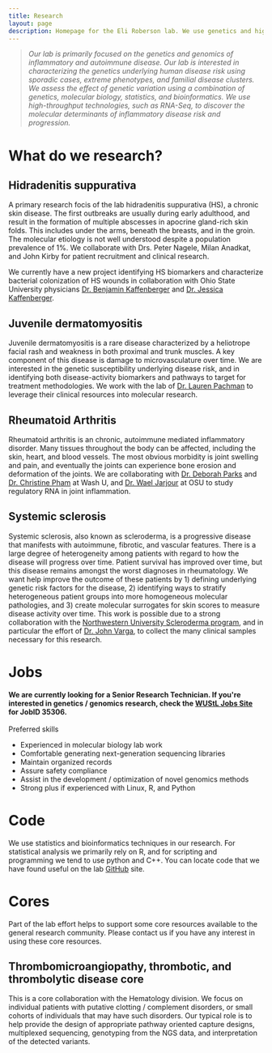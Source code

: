 ```yaml
---
title: Research
layout: page
description: Homepage for the Eli Roberson lab. We use genetics and high-throughput technologies to dissect the causes and potential treatments of human autoimmune  and inflammatory diseases.
---
```


<div id="maintext">
<blockquote>
<p><em>
Our lab is primarily focused on the genetics and genomics of inflammatory and autoimmune disease. Our lab is interested in characterizing the genetics underlying human disease risk using sporadic cases, extreme phenotypes, and familial disease clusters. We assess the effect of genetic variation using a combination of genetics, molecular biology, statistics, and bioinformatics. We use high-throughput technologies, such as RNA-Seq, to discover the molecular determinants of inflammatory disease risk and progression.  
</em></p>
</blockquote>

<h1>What do we research?</h1>

<h2>Hidradenitis suppurativa</h2>
A primary research focis of the lab hidradenitis suppurativa (HS), a chronic skin disease. The first outbreaks are usually during early adulthood, and result in the formation of multiple abscesses in apocrine gland-rich skin folds. This includes under the arms, beneath the breasts, and in the groin. The molecular etiology is not well understood despite a population prevalence of 1%. We collaborate with  Drs. Peter Nagele, Milan Anadkat, and John Kirby for patient recruitment and clinical research.

We currently have a new project identifying HS biomarkers and characterize bacterial colonization of HS wounds in collaboration with Ohio State University physicians <a href="https://wexnermedical.osu.edu/find-a-doctor/benjamin-kaffenberger-md-39618">Dr. Benjamin Kaffenberger</a> and <a href="https://wexnermedical.osu.edu/find-a-doctor/jessica-kaffenberger-md-50146">Dr. Jessica Kaffenberger</a>.

<h2>Juvenile dermatomyositis</h2>
Juvenile dermatomyositis is a rare disease characterized by a heliotrope facial rash and weakness in both proximal and trunk muscles. A key component of this disease is damage to microvasculature over time. We are interested in the genetic susceptibility underlying disease risk, and in identifying both disease-activity biomarkers and pathways to target for treatment methodologies. We work with the lab of <a href="https://www.luriechildrens.org/en-us/care-services/find-a-doctor/Pages/Pachman_Lauren_1858.aspx">Dr. Lauren Pachman</a> to leverage their clinical resources into molecular research.

<h2>Rheumatoid Arthritis</h2>
Rheumatoid arthritis is an chronic, autoimmune mediated inflammatory disorder. Many tissues throughout the body can be affected, including the skin, heart, and blood vessels. The most obvious morbidity is joint swelling and pain, and eventually the joints can experience bone erosion and deformation of the joints. We are collaborating with <a href="https://wuphysicians.wustl.edu/for-patients/find-a-physician/deborah-parks">Dr. Deborah Parks</a> and <a href="https://wuphysicians.wustl.edu/for-patients/find-a-physician/christine-pham">Dr. Christine Pham</a> at Wash U, and <a href="https://internalmedicine.osu.edu/rheumatology/directory/faculty/waeljarjour/">Dr. Wael Jarjour</a> at OSU to study regulatory RNA in joint inflammation.

<h2>Systemic sclerosis</h2>
Systemic sclerosis, also known as scleroderma, is a progressive disease that manifests with autoimmune, fibrotic, and vascular features. There is a large degree of heterogeneity among patients with regard to how the disease will progress over time. Patient survival has improved over time, but this disease remains amongst the worst diagnoses in rheumatology. We want help improve the outcome of these patients by 1) defining underlying genetic risk factors for the disease, 2) identifying ways to stratify heterogeneous patient groups into more homogeneous molecular pathologies, and 3) create molecular surrogates for skin scores to measure disease activity over time. This work is possible due to a strong collaboration with the <a href="http://scleroderma.northwestern.edu/">Northwestern University Scleroderma program</a>, and in particular the effort of <a href="http://scleroderma.northwestern.edu/members/profile.html?xid=16719">Dr. John Varga</a>, to collect the many clinical samples necessary for this research.

<h1>Jobs</h1>
<strong>We are currently looking for a Senior Research Technician. If you're interested in genetics / genomics research, check the <a href="https://jobs.wustl.edu">WUStL Jobs Site</a> for JobID 35306.</strong>

<br>
<br>
Preferred skills
<ul>
<li>Experienced in molecular biology lab work</li>
<li>Comfortable generating next-generation sequencing libraries</li>
<li>Maintain organized records</li>
<li>Assure safety compliance</li>
<li>Assist in the development / optimization of novel genomics methods</li>
<li>Strong plus if experienced with Linux, R, and Python</li>
</ul>

<h1>Code</h1>
We use statistics and bioinformatics techniques in our research. For statistical analysis we primarily rely on R, and for scripting and programming we tend to use python and C++. You can locate code that we have found useful on the lab <a href="http://github.com/robersonlab">GitHub</a> site.

<h1>Cores</h1>
Part of the lab effort helps to support some core resources available to the general research community. Please contact us if you have any interest in using these core resources.

<h2>Thrombomicroangiopathy, thrombotic, and thrombolytic disease core</h2>
This is a core collaboration with the Hematology division. We focus on individual patients with putative clotting / complement disorders, or small cohorts of individuals that may have such disorders. Our typical role is to help provide the design of appropriate pathway oriented capture designs, multiplexed sequencing, genotyping from the NGS data, and interpretation of the detected variants.
